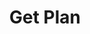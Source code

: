 ---
title: Get Plan
excerpt: Get a specific subscription plan
api:
  file: swagger (2).json
  operationId: GetPlan
hidden: false
---